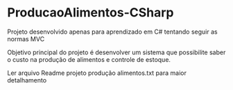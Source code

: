 # ProducaoAlimentos-CSharp
Projeto desenvolvido apenas para aprendizado em C# tentando seguir as normas MVC

Objetivo principal do projeto é desenvolver um sistema que possibilite saber o custo na produção de alimentos e controle de estoque.

Ler arquivo Readme projeto produção alimentos.txt para maior detalhamento
